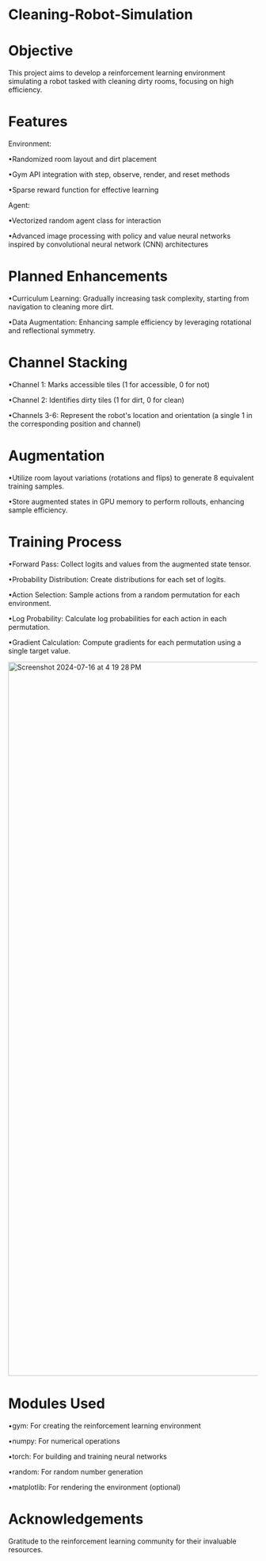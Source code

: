 # Cleaning-Robot-Simulation

# Objective

This project aims to develop a reinforcement learning environment simulating a robot tasked with cleaning dirty rooms, focusing on high efficiency.

# Features

Environment:

•Randomized room layout and dirt placement

•Gym API integration with step, observe, render, and reset methods

•Sparse reward function for effective learning

Agent:

•Vectorized random agent class for interaction

•Advanced image processing with policy and value neural networks inspired by convolutional neural network (CNN) architectures

# Planned Enhancements

•Curriculum Learning: Gradually increasing task complexity, starting from navigation to cleaning more dirt.

•Data Augmentation: Enhancing sample efficiency by leveraging rotational and reflectional symmetry.

# Channel Stacking

•Channel 1: Marks accessible tiles (1 for accessible, 0 for not)

•Channel 2: Identifies dirty tiles (1 for dirt, 0 for clean)

•Channels 3-6: Represent the robot's location and orientation (a single 1 in the corresponding position and channel)

# Augmentation

•Utilize room layout variations (rotations and flips) to generate 8 equivalent training samples.

•Store augmented states in GPU memory to perform rollouts, enhancing sample efficiency.

# Training Process

•Forward Pass: Collect logits and values from the augmented state tensor.

•Probability Distribution: Create distributions for each set of logits.

•Action Selection: Sample actions from a random permutation for each environment.

•Log Probability: Calculate log probabilities for each action in each permutation.

•Gradient Calculation: Compute gradients for each permutation using a single target value.

<img width="1440" alt="Screenshot 2024-07-16 at 4 19 28 PM" src="https://github.com/user-attachments/assets/c0ca1aaf-e6f1-4831-aa57-fcd20c279379">


# Modules Used

•gym: For creating the reinforcement learning environment

•numpy: For numerical operations

•torch: For building and training neural networks

•random: For random number generation

•matplotlib: For rendering the environment (optional)



# Acknowledgements

Gratitude to the reinforcement learning community for their invaluable resources.
